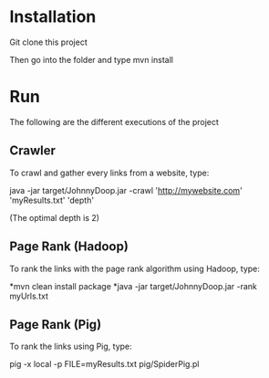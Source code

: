 # Installation

Git clone this project

Then go into the folder and type mvn install

# Run

The following are the different executions of the project

## Crawler

To crawl and gather every links from a website, type:

java -jar target/JohnnyDoop.jar -crawl 'http://mywebsite.com' 'myResults.txt' 'depth'

(The optimal depth is 2)

## Page Rank (Hadoop)

To rank the links with the page rank algorithm using Hadoop, type:

*mvn clean install package
*java -jar target/JohnnyDoop.jar -rank myUrls.txt

## Page Rank (Pig)
To rank the links using Pig, type:

pig -x local -p FILE=myResults.txt pig/SpiderPig.pl
